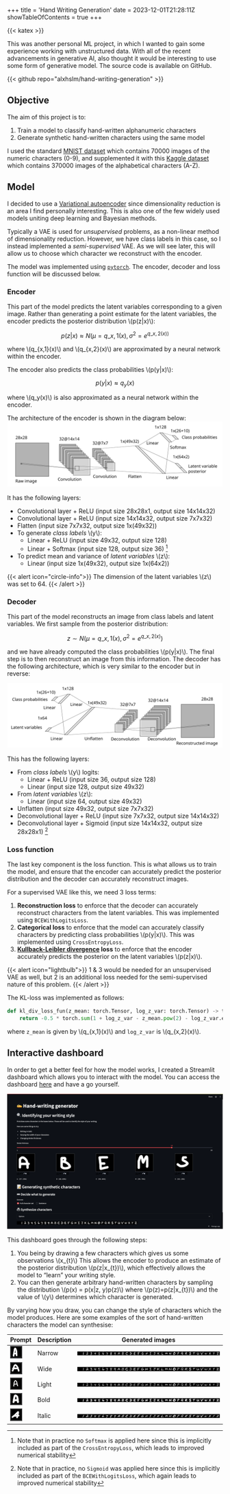 +++
title = 'Hand Writing Generation'
date = 2023-12-01T21:28:11Z
showTableOfContents = true
+++

{{< katex >}}

This was another personal ML project, in which I wanted to gain some experience working with unstructured data. With all of the recent advancements in generative AI, also thought it would be interesting to use some form of generative model. The source code is available on GitHub.

{{< github repo="alxhslm/hand-writing-generation" >}}

## Objective

The aim of this project is to:

1. Train a model to classify hand-written alphanumeric characters
2. Generate synthetic hand-written characters using the same model

I used the standard [MNIST dataset](https://pytorch.org/vision/main/generated/torchvision.datasets.MNIST.html) which contains 70000 images of the numeric characters (0-9), and supplemented it with this [Kaggle dataset](https://www.kaggle.com/datasets/sachinpatel21/az-handwritten-alphabets-in-csv-format/) which contains 370000 images of the alphabetical characters (A-Z).

## Model

I decided to use a [Variational autoencoder](https://en.wikipedia.org/wiki/Variational_autoencoder) since dimensionality reduction is an area I find personally interesting. This is also one of the few widely used models uniting deep learning and Bayesian methods.

Typically a VAE is used for _unsupervised_ problems, as a non-linear method of dimensionality reduction. However, we have class labels in this case, so I instead implemented a _semi-supervised_ VAE. As we will see later, this will allow us to choose which character we reconstruct with the encoder.

The model was implemented using [`pytorch`](https://pytorch.org/). The encoder, decoder and loss function will be discussed below.

### Encoder

This part of the model predicts the latent variables corresponding to a given image. Rather than generating a point estimate for the latent variables, the encoder predicts the posterior distribution \\(p(z|x)\\):

$$ p(z|x) \approx N(\mu=q\_{x,1}(x), \sigma^2 = e^{q\_{x,2}(x))}$$

where \\(q\_{x,1}(x)\\) and \\(q\_{x,2}(x)\\) are approximated by a neural network within the encoder.

The encoder also predicts the class probabilities \\(p(y|x)\\):

$$p(y|x) \approx q_y(x)$$

where \\(q_y(x)\\) is also approximated as a neural network within the encoder.

The architecture of the encoder is shown in the diagram below:
![Encoder](images/encoder.svg)

It has the following layers:

- Convolutional layer + ReLU (input size 28x28x1, output size 14x14x32)
- Convolutional layer + ReLU (input size 14x14x32, output size 7x7x32)
- Flatten (input size 7x7x32, output size 1x(49x32))
- To generate _class labels_ \\(y\\):
  - Linear + ReLU (input size 49x32, output size 128)
  - Linear + Softmax (input size 128, output size 36) [^1]
- To predict mean and variance of _latent variables_ \\(z\\):
  - Linear (input size 1x(49x32), output size 1x(64x2))

[^1]: Note that in practice no `Softmax` is applied here since this is implicitly included as part of the `CrossEntropyLoss`, which leads to improved numerical stability

{{< alert icon="circle-info">}}
The dimension of the latent variables \\(z\\) was set to 64.
{{< /alert >}}

### Decoder

This part of the model reconstructs an image from class labels and latent variables. We first sample from the posterior distribution:

$$ z \sim N(\mu=q\_{x,1}(x), \sigma^2 = e^{q\_{x,2}(x)})$$

and we have already computed the class probabilities \\(p(y|x)\\). The final step is to then reconstruct an image from this information. The decoder has the following architecture, which is very similar to the encoder but in reverse:

![Decoder](images/decoder.svg)

This has the following layers:

- From _class labels_ \\(y\\) logits:
  - Linear + ReLU (input size 36, output size 128)
  - Linear (input size 128, output size 49x32)
- From _latent variables_ \\(z\\):
  - Linear (input size 64, output size 49x32)
- Unflatten (input size 49x32, output size 7x7x32)
- Deconvolutional layer + ReLU (input size 7x7x32, output size 14x14x32)
- Deconvolutional layer + Sigmoid (input size 14x14x32, output size 28x28x1) [^2]

[^2]: Note that in practice, no `Sigmoid` was applied here since this is implicitly included as part of the `BCEWithLogitsLoss`, which again leads to improved numerical stability

### Loss function

The last key component is the loss function. This is what allows us to train the model, and ensure that the encoder can accurately predict the posterior distribution and the decoder can accurately reconstruct images.

For a supervised VAE like this, we need 3 loss terms:

1. **Reconstruction loss** to enforce that the decoder can accurately reconstruct characters from the latent variables. This was implemented using `BCEWithLogitsLoss`.
2. **Categorical loss** to enforce that the model can accurately classify characters by predicting class probabilities \\(p(y|x)\\). This was implemented using `CrossEntropyLoss`.
3. **[Kullback-Leibler divergence](https://en.wikipedia.org/wiki/Kullback%E2%80%93Leibler_divergence) loss** to enforce that the encoder accurately predicts the posterior on the latent variables \\(p(z|x)\\).

{{< alert icon="lightbulb">}}
1 & 3 would be needed for an unsupervised VAE as well, but 2 is an additional loss needed for the semi-supervised nature of this problem.
{{< /alert >}}

The KL-loss was implemented as follows:

```python
def kl_div_loss_fun(z_mean: torch.Tensor, log_z_var: torch.Tensor) -> torch.Tensor:
    return -0.5 * torch.sum(1 + log_z_var - z_mean.pow(2) - log_z_var.exp()) / z_mean.shape[0]
```

where `z_mean` is given by \\(q\_{x,1}(x)\\) and `log_z_var` is \\(q\_{x,2}(x)\\).

## Interactive dashboard

In order to get a better feel for how the model works, I created a Streamlit dashboard which allows you to interact with the model. You can access the dashboard [here](https://hand-writing-generation.streamlit.app/) and have a go yourself.

![Streamlit app](images/streamlit_app.png)

This dashboard goes through the following steps:

1. You being by drawing a few characters which gives us some observations \\(x\_{t}\\) This allows the encoder to produce an estimate of the posterior distribution \\(p(z|x\_{t})\\), which effectively allows the model to “learn” your writing style.
2. You can then generate arbitrary hand-written characters by sampling the distribution \\(p(x) = p(x|z, y)p(z)\\) where \\(p(z)=p(z|x\_{t})\\) and the value of \\(y\\) determines which character is generated.

By varying how you draw, you can change the style of characters which the model produces. Here are some examples of the sort of hand-written characters the model can synthesise:

| Prompt                                     | Description | Generated images                        |
| ------------------------------------------ | ----------- | --------------------------------------- |
| ![Narrow prompt](images/narrow_prompt.png) | Narrow      | ![Narrow characters](images/narrow.jpg) |
| ![Wide prompt](images/wide_prompt.png)     | Wide        | ![Wide characters](images/wide.jpg)     |
| ![Thin prompt](images/light_prompt.png)    | Light       | ![Thin characters](images/light.jpg)    |
| ![Bold prompt](images/bold_prompt.png)     | Bold        | ![Bold characters](images/bold.jpg)     |
| ![Italic prompt](images/italic_prompt.png) | Italic      | ![Italic characters](images/italic.jpg) |
